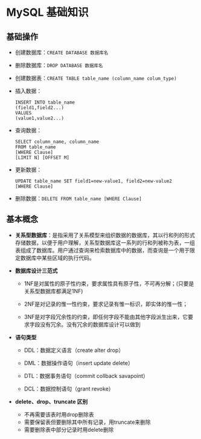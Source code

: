 # MySQL 基础知识

## 基础操作

- 创建数据库：`CREATE DATABASE 数据库名`
- 删除数据库：`DROP DATABASE 数据库名`

- 创建数据表：`CREATE TABLE table_name (column_name colum_type)`

- 插入数据：

    ```mysql
    INSERT INTO table_name 
    (field1,field2...)
    VALUES
    (value1,value2...)
    ```

- 查询数据：

    ```mysql
    SELECT column_name, column_name 
    FROM table_name
    [WHERE Clause]
    [LIMIT N] [OFFSET M]
    ```

- 更新数据：

    ```mysql
    UPDATE table_name SET field1=new-value1, field2=new-value2
    [WHERE Clause]
    ```

- 删除数据：`DELETE FROM table_name [WHERE Clause]`



## 基本概念

- **关系型数据库**：是指采用了关系模型来组织数据的数据库，其以行和列的形式存储数据，以便于用户理解，关系型数据库这一系列的行和列被称为表，一组表组成了数据库。用户通过查询来检索数据库中的数据，而查询是一个用于限定数据库中某些区域的执行代码。

- **数据库设计三范式**

    - 1NF是对属性的原子性约束，要求属性具有原子性，不可再分解；(只要是关系型数据库都满足1NF)

    - 2NF是对记录的惟一性约束，要求记录有惟一标识，即实体的惟一性；

    - 3NF是对字段冗余性的约束，即任何字段不能由其他字段派生出来，它要求字段没有冗余。没有冗余的数据库设计可以做到

- **语句类型**

    - DDL：数据定义语言（create alter drop）

    - DML：数据操作语句（insert update delete）

    - DTL：数据事务语句（commit collback savapoint）

    - DCL：数据控制语句（grant revoke）

- **delete、drop、truncate 区别**
    - 不再需要该表时用drop删除表
    - 需要保留表但要删除其中所有记录，用truncate来删除
    - 需要删除表中部分记录时用delete删除

